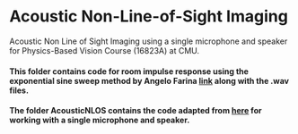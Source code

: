 # Acoustic Non-Line-of-Sight Imaging
Acoustic Non Line of Sight Imaging using a single microphone and speaker for Physics-Based Vision Course (16823A) at CMU.

#### This folder contains code for room impulse response using the exponential sine sweep method by Angelo Farina [link](http://www.mariobon.com/Articoli_storici_Vari/Farina/Simultaneous_Measurement_of_Impulse_Response_and_Distirion.pdf) along with the .wav files.

#### The folder AcousticNLOS contains the code adapted from [here](https://github.com/computational-imaging/AcousticNLOS) for working with a single microphone and speaker.
